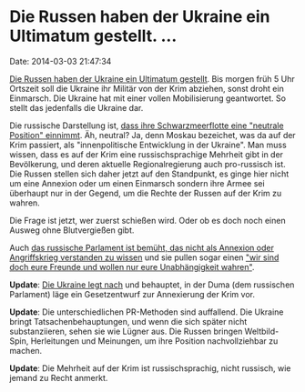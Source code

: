 Die Russen haben der Ukraine ein Ultimatum gestellt. \...
=========================================================

Date: 2014-03-03 21:47:34

[Die Russen haben der Ukraine ein Ultimatum
gestellt](http://www.bbc.com/news/world-europe-26424738). Bis morgen
früh 5 Uhr Ortszeit soll die Ukraine ihr Militär von der Krim abziehen,
sonst droht ein Einmarsch. Die Ukraine hat mit einer vollen
Mobilisierung geantwortet. So stellt das jedenfalls die Ukraine dar.

Die russische Darstellung ist, [dass ihre Schwarzmeerflotte eine
\"neutrale Position\"
einnimmt](http://de.ria.ru/security_and_military/20140303/267967619.html).
Äh, neutral? Ja, denn Moskau bezeichet, was da auf der Krim passiert,
als \"innenpolitische Entwicklung in der Ukraine\". Man muss wissen,
dass es auf der Krim eine russischsprachige Mehrheit gibt in der
Bevölkerung, und deren aktuelle Regionalregierung auch pro-russisch ist.
Die Russen stellen sich daher jetzt auf den Standpunkt, es ginge hier
nicht um eine Annexion oder um einen Einmarsch sondern ihre Armee sei
überhaupt nur in der Gegend, um die Rechte der Russen auf der Krim zu
wahren.

Die Frage ist jetzt, wer zuerst schießen wird. Oder ob es doch noch
einen Ausweg ohne Blutvergießen gibt.

Auch [das russische Parlament ist bemüht, das nicht als Annexion oder
Angriffskrieg verstanden zu
wissen](http://de.ria.ru/security_and_military/20140303/267967265.html)
und sie pullen sogar einen [\"wir sind doch eure Freunde und wollen nur
eure Unabhängigkeit
wahren\"](http://de.ria.ru/politics/20140303/267967986.html).

**Update**: [Die Ukraine legt
nach](http://www.pravda.com.ua/rus/news/2014/03/3/7017290/) und
behauptet, in der Duma (dem russischen Parlament) läge ein Gesetzentwurf
zur Annexierung der Krim vor.

**Update**: Die unterschiedlichen PR-Methoden sind auffallend. Die
Ukraine bringt Tatsachenbehauptungen, und wenn die sich später nicht
substanziieren, sehen sie wie Lügner aus. Die Russen bringen
Weltbild-Spin, Herleitungen und Meinungen, um ihre Position
nachvollziehbar zu machen.

**Update**: Die Mehrheit auf der Krim ist russischsprachig, nicht
russisch, wie jemand zu Recht anmerkt.

